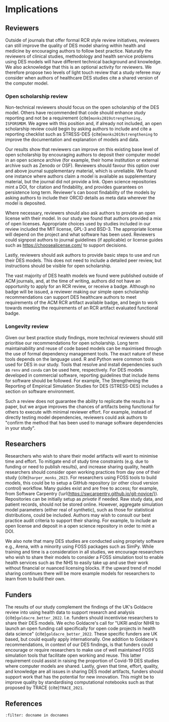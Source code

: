 # Implications

## Reviewers

 Outside of journals that offer formal RCR style review initiatives, reviewers can still improve the quality of DES model sharing within health and medicine by encouraging authors to follow best practice. Naturally the reviewers of clinical studies, methodology and health service problems using DES models will have different technical background and knowledge.  We also acknowledge that this is an optional activity for reviewers. We therefore propose two levels of light touch review that a study referee may consider when authors of healthcare DES studies cite a shared version of the computer model.

### Open scholarship review

Non-technical reviewers should focus on the open scholarship of the DES model. Others have recommended that code should enhance study reporting and not be a requirement {cite}`monks2019strengthening, ISPORSMDM`. We agree with this position and, if already not included, an open scholarship review could begin by asking authors to include and cite a reporting checklist such as STRESS-DES {cite}`monks2019strengthening` to improve the documentation and explanation of models and data.

Our results show that reviewers can improve on this existing base level of open scholarship by encouraging authors to deposit their computer model in an open science archive (for example, their home institution or external archive such as Zenodo or OSF). Reviewers should favour this option over and above journal supplementary material, which is unreliable. We found one instance where authors claim a model is available as supplementary material, but the journal did not provide a link. Open science repositories mint a DOI, for citation and findability, and provides guarantees on persistence long term.  Reviewer's can boost findability of the models by asking authors to include their ORCID details as meta data wherever the model is deposited.  

Where necessary, reviewers should also ask authors to provide an open license with their model. In our study we found that authors provided a mix of open licenses. Appropriate choices used by studies included in our review included the MIT license, GPL-3 and BSD-3. The appropriate license will depend on the project and what software has been used. Reviewers could signpost authors to journal guidelines (if applicable) or license guides such as https://choosealicense.com/ to support decisions.

Lastly, reviewers should ask authors to provide basic steps to use and run their DES models. This does not need to include a detailed peer review, but instructions should be visible for open scholarship.  

The vast majority of DES health models we found were published outside of ACM journals, and, at the time of writing, authors did not have an opportunity to apply for an RCR review, or receive a badge. Although no badge will be issued, a reviewer making our simple open scholarship recommendations can support DES healthcare authors to meet requirements of the ACM RCR artifact available badge, and begin to work towards meeting the requirements of an RCR artifact evaluated functional badge. 

### Longevity review

Given our best practice study findings, more technical reviewers should still prioritise our recommendations for open scholarship. Long term maintainability and reuse of code based models can be maximised through the use of formal dependency management tools. The exact nature of these tools depends on the language used. R and Python were common tools used for DES in our study. Tools that resolve and install dependencies such as `renv` and `conda` can be used here, respectively. For DES models developed in commercial software, reporting guidelines that include items for software should be followed. For example, The Strengthening the Reporting of Empirical Simulation Studies for DES (STRESS-DES) includes a section on software environment.

Such a review does not guarantee the ability to replicate the results in a paper, but we argue improves the chances of artifacts being functional for others to execute with minimal reviewer effort. For example, instead of directly testing model dependencies, reviewers could ask authors to "confirm the method that has been used to manage software dependencies in your study". 

## Researchers

Researchers who wish to share their model artifacts will want to minimise time and effort. To mitigate end of study time constraints (e.g. due to funding or need to publish results), and increase sharing quality, health researchers should consider open working practices from day one of their study {cite}`harper_monks_2023`. For researchers using FOSS tools to build models, this could be to setup a GitHub repository (or other cloud version control) workflow. Many guides exist and are free to access; for example, from Software Carpentry (\url{https://swcarpentry.github.io/git-novice/}). Repositories can be initially setup as *private* if needed. Raw study data, and patient records, should not be stored online. However, aggregate simulation model parameters (either real of synthetic), such as those for statistical distributions, could be included.  Authors may wish to consult our best practice audit criteria to support their sharing. For example, to include an open license and deposit in a open science repository in order to mint a DOI.

We also note that many DES studies are conducted using propriety software e.g., Arena, with a minority using FOSS packages such as SimPy. While training and time is a consideration in all studies, we encourage researchers who wish to share their models to consider a FOSS simulation tool to enable health services such as the NHS to easily take up and use their work without financial or nuanced licensing blocks. If the upward trend of model sharing continues there will be more example models for researchers to learn from to build their own. 

## Funders

The results of our study complement the findings of the UK's Goldacre review into using health data to support research and analysis {cite}`goldacre_better_2022`. I.e. funders should incentivise researchers to share their DES models. We echo Goldacre's call for "UKRI and/or NIHR to launch an open funding call specifically for open code projects in health data science" {cite}`goldacre_better_2022`. These specific funders are UK based, but could equally apply internationally. One addition to Goldacre's recommendations, in context of our DES findings, is that funders could encourage or require researchers to make use of well maintained FOSS simulation tools that facilitate open working and reuse. This latter requirement could assist in raising the proportion of Covid-19 DES studies where computer models are shared.
Lastly, given that time, effort, quality, and knowledge are all issues in sharing DES model artifacts, funders should support work that has the potential for new innovation.  This might be to improve quality by standardising computational notebooks such as that proposed by TRACE {cite}`TRACE_2021`.


## References

```{bibliography}
:filter: docname in docnames
```